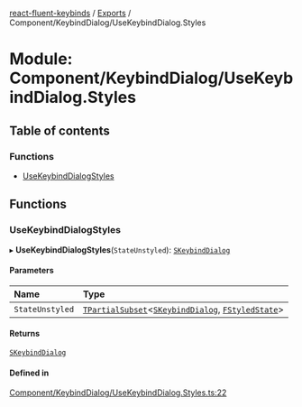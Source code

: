 [react-fluent-keybinds](../README.md) / [Exports](../modules.md) / Component/KeybindDialog/UseKeybindDialog.Styles

# Module: Component/KeybindDialog/UseKeybindDialog.Styles

## Table of contents

### Functions

- [UseKeybindDialogStyles](Component_KeybindDialog_UseKeybindDialog_Styles.md#usekeybinddialogstyles)

## Functions

### UseKeybindDialogStyles

▸ **UseKeybindDialogStyles**(`StateUnstyled`): [`SKeybindDialog`](Component_KeybindDialog_KeybindDialog_Types.md#skeybinddialog)

#### Parameters

| Name | Type |
| :------ | :------ |
| `StateUnstyled` | [`TPartialSubset`](Utility_Utility_Types.md#tpartialsubset)\<[`SKeybindDialog`](Component_KeybindDialog_KeybindDialog_Types.md#skeybinddialog), [`FStyledState`](../interfaces/Utility_Utility_Types.FStyledState.md)\> |

#### Returns

[`SKeybindDialog`](Component_KeybindDialog_KeybindDialog_Types.md#skeybinddialog)

#### Defined in

[Component/KeybindDialog/UseKeybindDialog.Styles.ts:22](https://github.com/GageSorrell/FluentReactKeybinds/blob/b173d2b/Source/Component/KeybindDialog/UseKeybindDialog.Styles.ts#L22)
